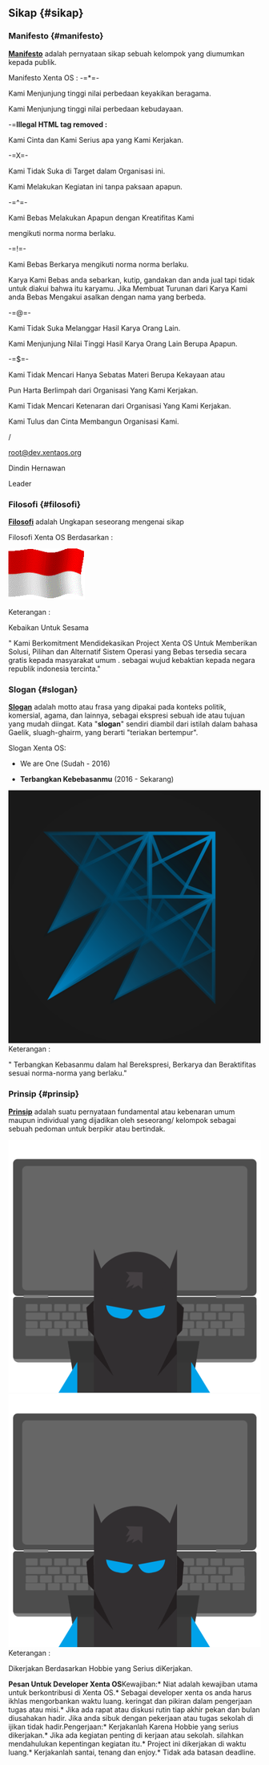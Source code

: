 ## Sikap {#sikap}

### Manifesto {#manifesto}

[**Manifesto**](https://id.wikipedia.org/wiki/Manifesto) adalah pernyataan sikap sebuah kelompok yang diumumkan kepada publik.

Manifesto Xenta OS : -=*=-

Kami Menjunjung tinggi nilai perbedaan keyakikan beragama.

Kami Menjunjung tinggi nilai perbedaan kebudayaan.

-=**Illegal HTML tag removed :**

Kami Cinta dan Kami Serius apa yang Kami Kerjakan.

-=X=-

Kami Tidak Suka di Target dalam Organisasi ini.

Kami Melakukan Kegiatan ini tanpa paksaan apapun.

-=^=-

Kami Bebas Melakukan Apapun dengan Kreatifitas Kami

mengikuti norma norma berlaku.

-=!=-

Kami Bebas Berkarya mengikuti norma norma berlaku.

Karya Kami Bebas anda sebarkan, kutip, gandakan dan anda jual tapi tidak untuk diakui bahwa itu karyamu. Jika Membuat Turunan dari Karya Kami anda Bebas Mengakui asalkan dengan nama yang berbeda.

-=@=-

Kami Tidak Suka Melanggar Hasil Karya Orang Lain.

Kami Menjunjung Nilai Tinggi Hasil Karya Orang Lain Berupa Apapun.

-=$=-

Kami Tidak Mencari Hanya Sebatas Materi Berupa Kekayaan atau

Pun Harta Berlimpah dari Organisasi Yang Kami Kerjakan.

Kami Tidak Mencari Ketenaran dari Organisasi Yang Kami Kerjakan.

Kami Tulus dan Cinta Membangun Organisasi Kami.

/

root@dev.xentaos.org

Dindin Hernawan

Leader

### Filosofi {#filosofi}

[**Filosofi**](https://brainly.co.id/tugas/12129535) adalah Ungkapan seseorang mengenai sikap

Filosofi Xenta OS Berdasarkan :

![](../assets/image1.png)

Keterangan :

Kebaikan Untuk Sesama

&quot; Kami Berkomitment Mendidekasikan Project Xenta OS Untuk Memberikan Solusi, Pilihan dan Alternatif Sistem Operasi yang Bebas tersedia secara gratis kepada masyarakat umum . sebagai wujud kebaktian kepada negara republik indonesia tercinta.&quot;

### Slogan {#slogan}

[**Slogan**](https://id.wikipedia.org/wiki/Slogan) adalah motto atau frasa yang dipakai pada konteks politik, komersial, agama, dan lainnya, sebagai ekspresi sebuah ide atau tujuan yang mudah diingat. Kata &quot;**slogan**&quot; sendiri diambil dari istilah dalam bahasa Gaelik, sluagh-ghairm, yang berarti &quot;teriakan bertempur&quot;.

Slogan Xenta OS:

*   We are One (Sudah - 2016)

*   **Terbangkan Kebebasanmu** (2016 - Sekarang)

![](../assets/image2.png)Keterangan :

&quot; Terbangkan Kebasanmu dalam hal Berekspresi, Berkarya dan Beraktifitas sesuai norma-norma yang berlaku.&quot;

### Prinsip {#prinsip}

[**Prinsip**](https://id.wikipedia.org/wiki/Prinsip) adalah suatu pernyataan fundamental atau kebenaran umum maupun individual yang dijadikan oleh seseorang/ kelompok sebagai sebuah pedoman untuk berpikir atau bertindak.

![](../assets/image3.svg)![](../assets/image3.png)Keterangan :

Dikerjakan Berdasarkan Hobbie yang Serius diKerjakan.

**Pesan Untuk Developer Xenta OS**Kewajiban:* Niat adalah kewajiban utama untuk berkontribusi di Xenta OS.* Sebagai developer xenta os anda harus ikhlas mengorbankan waktu luang. keringat dan pikiran dalam pengerjaan tugas atau misi.* Jika ada rapat atau diskusi rutin tiap akhir pekan dan bulan diusahakan hadir. Jika anda sibuk dengan pekerjaan atau tugas sekolah di ijikan tidak hadir.Pengerjaan:* Kerjakanlah Karena Hobbie yang serius dikerjakan.* Jika ada kegiatan penting di kerjaan atau sekolah. silahkan mendahulukan kepentingan kegiatan itu.* Project ini dikerjakan di waktu luang.* Kerjakanlah santai, tenang dan enjoy.* Tidak ada batasan deadline.